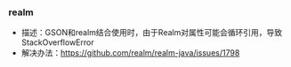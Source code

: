 ### realm
- 描述：GSON和realm结合使用时，由于Realm对属性可能会循环引用，导致StackOverflowError
- 解决办法：https://github.com/realm/realm-java/issues/1798